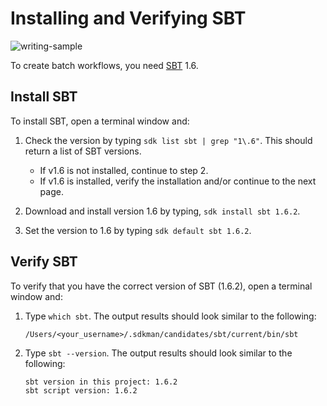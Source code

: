 # Installing and Verifying SBT 

![writing-sample](https://img.shields.io/badge/status-writing%20sample-brightgreen)

To create batch workflows, you need [SBT](https://www.scala-sbt.org/) 1.6.

## Install SBT

To install SBT, open a terminal window and:

1. Check the version by typing `sdk list sbt | grep "1\.6"`. This should return a list of SBT versions.

    - If v1.6 is not installed, continue to step 2.
    - If v1.6 is installed, verify the installation and/or continue to the next page.

1. Download and install version 1.6 by typing, `sdk install sbt 1.6.2`. 

1. Set the version to 1.6 by typing `sdk default sbt 1.6.2`. 

## Verify SBT

To verify that you have the correct version of SBT (1.6.2), open a terminal window and:

1. Type `which sbt`. The output results should look similar to the following:

    ```terminal
    /Users/<your_username>/.sdkman/candidates/sbt/current/bin/sbt
    ```

1. Type `sbt --version`. The output results should look similar to the following:

    ```terminal
    sbt version in this project: 1.6.2
    sbt script version: 1.6.2
    ```
